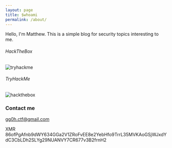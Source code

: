 ```yaml
---
layout: page
title: $whoami
permalink: /about/
---
```


Hello, I'm Matthew. This is a simple blog for security topics interesting to me.

###### HackTheBox

![tryhackme](https://www.hackthebox.eu/badge/image/531933)


###### TryHackMe 

![hackthebox](https://tryhackme-badges.s3.amazonaws.com/0x02B375.png)

### Contact me

[gg0h.ctf@gmail.com](mailto:gg0h.ctf@gmail.com)


XMR 86ofPgAfnb9dWY634GGa2V1ZRoFvEE8e2YebHfo9TrrL35MVKAoGSjWJxdYdC3CbLDh2SLYg29NUANVY7CR677v3B2frnH2


